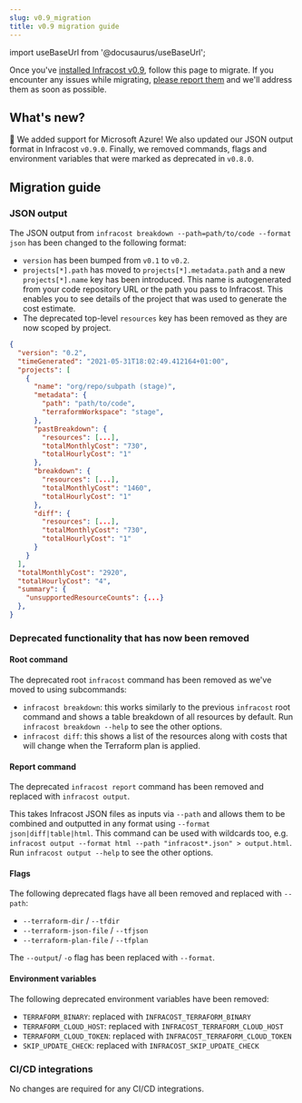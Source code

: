 ```yaml
---
slug: v0.9_migration
title: v0.9 migration guide
---
```


import useBaseUrl from '@docusaurus/useBaseUrl';

Once you've [installed Infracost v0.9](/docs/#1-install-infracost), follow this page to migrate. If you encounter any issues while migrating, [please report them](https://github.com/infracost/infracost/issues/new) and we'll address them as soon as possible.

## What's new?

🚀 We added support for Microsoft Azure! We also updated our JSON output format in Infracost `v0.9.0`. Finally, we removed commands, flags and environment variables that were marked as deprecated in `v0.8.0`.

## Migration guide

### JSON output

The JSON output from `infracost breakdown --path=path/to/code --format json` has been changed to the following format:

* `version` has been bumped from `v0.1` to `v0.2`.
* `projects[*].path` has moved to `projects[*].metadata.path` and a new `projects[*].name` key has been introduced. This name is autogenerated from your code repository URL or the path you pass to Infracost. This enables you to see details of the project that was used to generate the cost estimate.
* The deprecated top-level `resources` key has been removed as they are now scoped by project.

```json
{
  "version": "0.2",
  "timeGenerated": "2021-05-31T18:02:49.412164+01:00",
  "projects": [
    {
      "name": "org/repo/subpath (stage)",
      "metadata": {
        "path": "path/to/code",
        "terraformWorkspace": "stage",
      },
      "pastBreakdown": {
        "resources": [...],
        "totalMonthlyCost": "730",
        "totalHourlyCost": "1"
      },
      "breakdown": {
        "resources": [...],
        "totalMonthlyCost": "1460",
        "totalHourlyCost": "1"
      },
      "diff": {
        "resources": [...],
        "totalMonthlyCost": "730",
        "totalHourlyCost": "1"
      }
    }
  ],
  "totalMonthlyCost": "2920",
  "totalHourlyCost": "4",
  "summary": {
    "unsupportedResourceCounts": {...}
  },
}
```

### Deprecated functionality that has now been removed

#### Root command

The deprecated root `infracost` command has been removed as we've moved to using subcommands:
- `infracost breakdown`: this works similarly to the previous `infracost` root command and shows a table breakdown of all resources by default. Run `infracost breakdown --help` to see the other options.
- `infracost diff`: this shows a list of the resources along with costs that will change when the Terraform plan is applied.

#### Report command

The deprecated `infracost report` command has been removed and replaced with `infracost output`.

This takes Infracost JSON files as inputs via `--path` and allows them to be combined and outputted in any format using `--format json|diff|table|html`. This command can be used with wildcards too, e.g. `infracost output --format html --path "infracost*.json" > output.html`. Run `infracost output --help` to see the other options.

#### Flags

The following deprecated flags have all been removed and replaced with `--path`:

- `--terraform-dir` / `--tfdir`
- `--terraform-json-file` / `--tfjson`
- `--terraform-plan-file` / `--tfplan`

The `--output`/ `-o` flag has been replaced with `--format`.

#### Environment variables

The following deprecated environment variables have been removed:

- `TERRAFORM_BINARY`: replaced with `INFRACOST_TERRAFORM_BINARY`
- `TERRAFORM_CLOUD_HOST`: replaced with `INFRACOST_TERRAFORM_CLOUD_HOST`
- `TERRAFORM_CLOUD_TOKEN`: replaced with `INFRACOST_TERRAFORM_CLOUD_TOKEN`
- `SKIP_UPDATE_CHECK`: replaced with `INFRACOST_SKIP_UPDATE_CHECK`


### CI/CD integrations

No changes are required for any CI/CD integrations.
